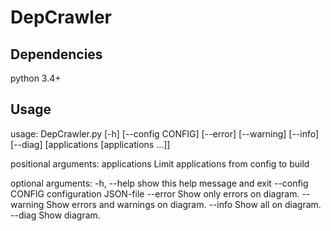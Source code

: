 # DepCrawler
## Dependencies
python 3.4+

## Usage

usage: DepCrawler.py [-h] [--config CONFIG] [--error] [--warning] [--info]
                     [--diag]
                     [applications [applications ...]]

positional arguments:
  applications     Limit applications from config to build

optional arguments:
  -h, --help       show this help message and exit
  --config CONFIG  configuration JSON-file
  --error          Show only errors on diagram.
  --warning        Show errors and warnings on diagram.
  --info           Show all on diagram.
  --diag           Show diagram.


